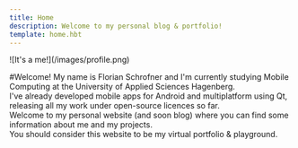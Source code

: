 ```yaml
---
title: Home
description: Welcome to my personal blog & portfolio!
template: home.hbt
---
```


<p/>
![It's a me!](/images/profile.png)

#Welcome!
My name is Florian Schrofner and I'm currently studying Mobile Computing at the University of Applied Sciences Hagenberg.  
I've already developed mobile apps for Android and multiplatform using Qt, releasing all my work under open-source licences so far.  
Welcome to my personal website (and soon blog) where you can find some information about me and my projects.  
You should consider this website to be my virtual portfolio & playground.  

<a href="https://www.facebook.com/florian.schrofner" target="_blank" class="icons">
  <i class="fa fa-facebook-square fa-3x" id="fb-icon"></i>
</a>
<a href="https://google.com/+FlorianSchrofner/" target="_blank" class="icons">
  <i class="fa fa-google-plus-square fa-3x" id="g-icon" style="margin-left:1rem"></i>
</a>
<a href="https://bitbucket.org/FlorianSchrofner" target="_blank" class="icons">
  <i class="fa fa-bitbucket-square fa-3x"  id="bb-icon" style="margin-left:1rem"></i>
</a>